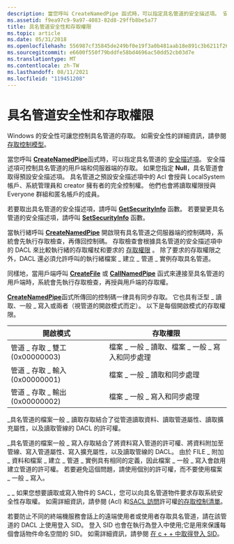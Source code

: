 ```yaml
---
description: 當您呼叫 CreateNamedPipe 函式時，可以指定具名管道的安全描述項。 安全描述項可控制具名管道的用戶端和伺服器端的存取。
ms.assetid: f9ea97c9-9a97-4083-82d8-29ffb8be5a77
title: 具名管道安全性和存取權限
ms.topic: article
ms.date: 05/31/2018
ms.openlocfilehash: 556987cf35845de249bf0e19f3a0b481aab18e891c3b6211f26eb51571704d7b
ms.sourcegitcommit: e6600f550f79bddfe58bd4696ac50dd52cb03d7e
ms.translationtype: MT
ms.contentlocale: zh-TW
ms.lasthandoff: 08/11/2021
ms.locfileid: "119451208"
---
```

# <a name="named-pipe-security-and-access-rights"></a>具名管道安全性和存取權限

Windows 的安全性可讓您控制具名管道的存取。 如需安全性的詳細資訊，請參閱 [存取控制模型](/windows/desktop/SecAuthZ/access-control-model)。

當您呼叫 [**CreateNamedPipe**](/windows/desktop/api/Winbase/nf-winbase-createnamedpipea)函式時，可以指定具名管道的 [安全描述項](/windows/desktop/SecAuthZ/security-descriptors)。 安全描述項可控制具名管道的用戶端和伺服器端的存取。 如果您指定 **Null**，具名管道會取得預設安全描述項。 具名管道之預設安全描述項中的 Acl 會授與 LocalSystem 帳戶、系統管理員和 creator 擁有者的完全控制權。 他們也會將讀取權限授與 Everyone 群組和匿名帳戶的成員。

若要取出具名管道的安全描述項，請呼叫 [**GetSecurityInfo**](/windows/desktop/api/aclapi/nf-aclapi-getsecurityinfo) 函數。 若要變更具名管道的安全描述項，請呼叫 [**SetSecurityInfo**](/windows/desktop/api/aclapi/nf-aclapi-setsecurityinfo) 函數。

當執行緒呼叫 [**CreateNamedPipe**](/windows/desktop/api/Winbase/nf-winbase-createnamedpipea) 開啟現有具名管道之伺服器端的控制碼時，系統會先執行存取檢查，再傳回控制碼。 存取檢查會根據具名管道的安全描述項中的 DACL 來比較執行緒的存取權杖和要求的 [存取權限](/windows/desktop/SecAuthZ/access-rights-and-access-masks) 。 除了要求的存取權限之外，DACL 還必須允許呼叫的執行緒檔案 \_ 建立 \_ 管道 \_ 實例存取具名管道。

同樣地，當用戶端呼叫 [**CreateFile**](/windows/desktop/api/fileapi/nf-fileapi-createfilea) 或 [**CallNamedPipe**](/windows/desktop/api/Winbase/nf-winbase-callnamedpipea) 函式來連接至具名管道的用戶端時，系統會先執行存取檢查，再授與用戶端的存取權。

[**CreateNamedPipe**](/windows/desktop/api/Winbase/nf-winbase-createnamedpipea)函式所傳回的控制碼一律具有同步存取。 它也具有泛型 \_ 讀取、一般 \_ 寫入或兩者（視管道的開啟模式而定）。 以下是每個開啟模式的存取權限。



| 開啟模式                           | 存取權限                                              |
|-------------------------------------|------------------------------------------------------------|
| 管道 \_ 存取 \_ 雙工 (0x00000003)    | 檔案 \_ 一般 \_ 讀取、檔案 \_ 一般 \_ 寫入和同步處理 |
| 管道 \_ 存取 \_ 輸入 (0x00000001)   | 檔案 \_ 一般 \_ 讀取和同步處理                        |
| 管道 \_ 存取 \_ 輸出 (0x00000002)  | 檔案 \_ 一般 \_ 寫入和同步處理                       |



 

\_具名管道的檔案一般 \_ 讀取存取結合了從管道讀取資料、讀取管道屬性、讀取擴充屬性，以及讀取管線的 DACL 的許可權。

\_具名管道的檔案一般 \_ 寫入存取結合了將資料寫入管道的許可權、將資料附加至管線、寫入管道屬性、寫入擴充屬性，以及讀取管線的 DACL。 由於 FILE \_ 附加 \_ 資料和檔案 \_ 建立 \_ 管道 \_ 實例具有相同的定義，因此檔案 \_ 一般 \_ 寫入會啟用建立管道的許可權。 若要避免這個問題，請使用個別的許可權，而不要使用檔案 \_ 一般 \_ 寫入。

\_ \_ 如果您想要讀取或寫入物件的 SACL，您可以向具名管道物件要求存取系統安全性存取權。 如需詳細資訊，請參閱 (Acl) 和[SACL 訪問](/windows/desktop/SecAuthZ/sacl-access-right)許可權[的存取控制清單](/windows/desktop/SecAuthZ/access-control-lists)。

若要防止不同的終端機服務會話上的遠端使用者或使用者存取具名管道，請在該管道的 DACL 上使用登入 SID。 登入 SID 也會在執行為登入中使用;它是用來保護每個會話物件命名空間的 SID。 如需詳細資訊，請參閱 [在 c + + 中取得登入 SID](/previous-versions//aa446670(v=vs.85))。

 

 
